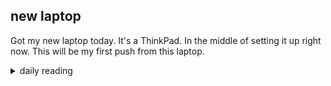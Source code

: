 ## new laptop

Got my new laptop today. It's a ThinkPad. In the middle of setting it up right now. This will be my first push from this laptop.

<details markdown="1">
<summary>daily reading</summary>

| {{ page.date | date: "%B %-d, %Y" }} |
| :-------------: |
| [Gen. 43; Mark 13; Job 9; Rom. 13]({% link _Bible/Bible-year-2.md %}) |
| [WSC 70-72]({% link _wsc/wsc-month-1.md %}) |
| [The Apostles' Creed](https://threeforms.org/the-apostles-creed/) |

</details>